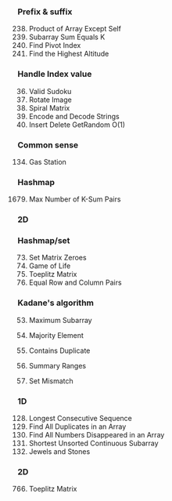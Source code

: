 ### Prefix & suffix
238. Product of Array Except Self
560. Subarray Sum Equals K
724. Find Pivot Index
1732. Find the Highest Altitude


### Handle Index value
36. Valid Sudoku
48. Rotate Image
54. Spiral Matrix
271. Encode and Decode Strings
380. Insert Delete GetRandom O(1)


### Common sense
134. Gas Station


### Hashmap
1679. Max Number of K-Sum Pairs


### 2D
### Hashmap/set
73. Set Matrix Zeroes
289. Game of Life
766. Toeplitz Matrix
2352. Equal Row and Column Pairs


### Kadane's algorithm
53. Maximum Subarray






169. Majority Element
217. Contains Duplicate
228. Summary Ranges
645. Set Mismatch
### 1D
128. Longest Consecutive Sequence
442. Find All Duplicates in an Array
448. Find All Numbers Disappeared in an Array
581. Shortest Unsorted Continuous Subarray
771. Jewels and Stones

### 2D 

766. Toeplitz Matrix


